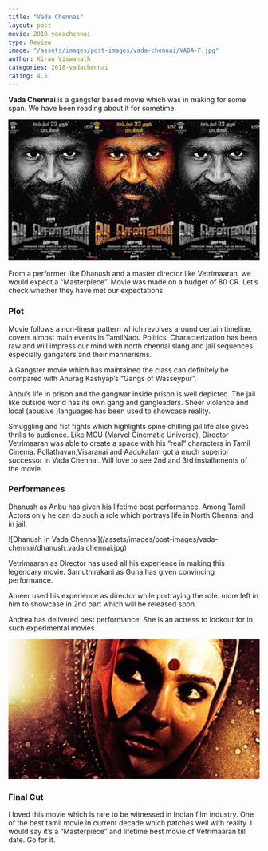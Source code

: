 ```yaml
---
title: "Vada Chennai"
layout: post
movie: 2018-vadachennai
type: Review
image: "/assets/images/post-images/vada-chennai/VADA-F.jpg"
author: Kiran Viswanath
categories: 2018-vadachennai
rating: 4.5
---
```


**Vada Chennai** is a gangster based movie which was in making for some span. We have been reading about it for sometime.

![Vada Chennai banner](/assets/images/post-images/vada-chennai/VADA-F.jpg)

From a performer like Dhanush and a master director like Vetrimaaran, we would expect a “Masterpiece”. Movie was made on a budget of 80 CR. Let’s check whether they have met our expectations.

### Plot

Movie follows a non-linear pattern which revolves around certain timeline, covers almost main events in TamilNadu Politics. Characterization has been raw and will impress our mind with north chennai slang and jail sequences especially gangsters and their mannerisms.

A Gangster movie which has maintained the class can definitely be compared with Anurag Kashyap’s “Gangs of Wasseypur”. 

Anbu’s life in prison and the gangwar inside prison is well depicted. The jail like outside world has its own gang and gangleaders. Sheer violence and local (abusive )languages has been used to showcase reality. 

Smuggling and fist fights which highlights spine chilling jail life also gives thrills to audience. Like MCU (Marvel Cinematic Universe), Director Vetrimaaran was able to create a space with his “real” characters in Tamil Cinema. Pollathavan,Visaranai and Aadukalam got a much superior successor in Vada Chennai. Will love to see 2nd and 3rd installaments of the movie.

### Performances

Dhanush as Anbu has given his lifetime best performance. Among Tamil Actors only he can do such a role which portrays life in North Chennai and in jail.

![Dhanush in Vada Chennai](/assets/images/post-images/vada-chennai/dhanush_vada chennai.jpg)

Vetrimaaran as Director has used all his experience in making this legendary movie.
Samuthirakani as Guna has given convincing performance.

Ameer used his experience as director while portraying the role. more left in him to showcase in 2nd part which will be released soon.

Andrea has delivered best performance. She is an actress to lookout for in such experimental movies.

![Andrea in Vada Chennai](/assets/images/post-images/vada-chennai/andrea.jpg)

### Final Cut

I loved this movie which is rare to be witnessed in Indian film industry. One of the best tamil movie in current decade which patches well with reality. I would say it’s a “Masterpiece” and lifetime best movie of Vetrimaaran till date. Go for it.
